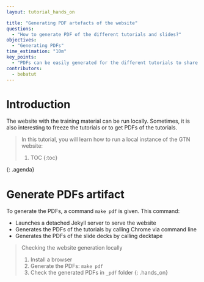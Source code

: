 ```yaml
---
layout: tutorial_hands_on

title: "Generating PDF artefacts of the website"
questions:
  - "How to generate PDF of the different tutorials and slides?"
objectives:
  - "Generating PDFs"
time_estimation: "10m"
key_points:
  - "PDFs can be easily generated for the different tutorials to share with learnees or to keep a fixed version of a tutorial"
contributors:
  - bebatut
---
```


# Introduction


The website with the training material can be run locally. Sometimes, it is also interesting to freeze the tutorials or to get PDFs of the tutorials.

> <agenda-title></agenda-title>
>
> In this tutorial, you will learn how to run a local instance of the GTN website:
>
> 1. TOC
> {:toc}
>
{: .agenda}

# Generate PDFs artifact

To generate the PDFs, a command `make pdf` is given. This command:

- Launches a detached Jekyll server to serve the website
- Generates the PDFs of the tutorials by calling Chrome via command line
- Generates the PDFs of the slide decks by calling decktape

> <hands-on-title>Checking the website generation locally</hands-on-title>
>
> 1. Install a browser
> 2. Generate the PDFs: `make pdf`
> 3. Check the generated PDFs in `_pdf` folder
{: .hands_on}
